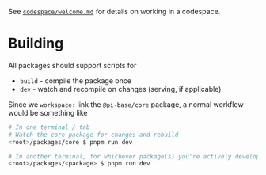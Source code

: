 See [`codespace/welcome.md`](./codespace/welcome.md) for details on working in a
codespace.

# Building

All packages should support scripts for

- `build` - compile the package once
- `dev` - watch and recompile on changes (serving, if applicable)

Since we `workspace:` link the `@pi-base/core` package, a normal workflow would
be something like

```bash
# In one terminal / tab
# Watch the core package for changes and rebuild
<root>/packages/core $ pnpm run dev

# In another terminal, for whichever package(s) you're actively developing
<root>/packages/<package> $ pnpm run dev
```
